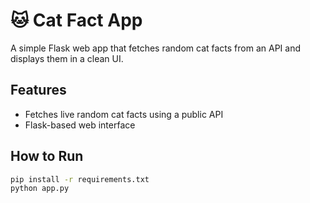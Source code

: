 # 🐱 Cat Fact App

A simple Flask web app that fetches random cat facts from an API and displays them in a clean UI.

## Features
- Fetches live random cat facts using a public API
- Flask-based web interface

## How to Run
```bash
pip install -r requirements.txt
python app.py
